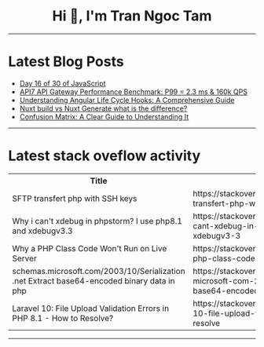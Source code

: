 <h1 align="center">Hi 👋, I'm Tran Ngoc Tam</h1>

---

# Latest Blog Posts 
<!-- BLOG-POST-LIST:START -->
- [Day 16 of 30 of JavaScript](https://dev.to/akshat0610/day-16-of-30-of-javascript-1ci4)
- [API7 API Gateway Performance Benchmark: P99 = 2.3 ms &amp; 160k QPS](https://dev.to/api7/api7-api-gateway-performance-benchmark-p99-23-ms-160k-qps-38de)
- [Understanding Angular Life Cycle Hooks: A Comprehensive Guide](https://dev.to/manthanank/understanding-angular-life-cycle-hooks-a-comprehensive-guide-34oa)
- [Nuxt build vs Nuxt Generate what is the difference?](https://dev.to/leamsigc/nuxt-build-vs-nuxt-generate-what-is-the-difference-759)
- [Confusion Matrix: A Clear Guide to Understanding It](https://dev.to/yaswanthteja/confusion-matrix-a-clear-guide-to-understanding-it-4e0p)
<!-- BLOG-POST-LIST:END -->

---

# Latest stack oveflow activity
<table>
  <tr><th>Title</th><th>Link</th></tr>
  <!-- STACKOVERFLOW:START --><tr><td>SFTP transfert php with SSH keys</td><td>https://stackoverflow.com/questions/78606182/sftp-transfert-php-with-ssh-keys</td></tr><tr><td>Why i can&#39;t xdebug in phpstorm? I use php8.1 and xdebugv3.3</td><td>https://stackoverflow.com/questions/78606165/why-i-cant-xdebug-in-phpstorm-i-use-php8-1-and-xdebugv3-3</td></tr><tr><td>Why a PHP Class Code Won&#39;t Run on Live Server</td><td>https://stackoverflow.com/questions/78606110/why-a-php-class-code-wont-run-on-live-server</td></tr><tr><td>schemas.microsoft.com/2003/10/Serialization .net Extract base64-encoded binary data in php</td><td>https://stackoverflow.com/questions/78606090/schemas-microsoft-com-2003-10-serialization-net-extract-base64-encoded-binary-d</td></tr><tr><td>Laravel 10: File Upload Validation Errors in PHP 8.1 - How to Resolve?</td><td>https://stackoverflow.com/questions/78606027/laravel-10-file-upload-validation-errors-in-php-8-1-how-to-resolve</td></tr><!-- STACKOVERFLOW:END -->
</table>

---


